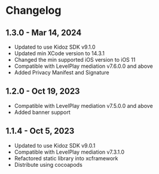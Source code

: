 # Changelog

## 1.3.0 - Mar 14, 2024

* Updated to use Kidoz SDK v9.1.0
* Updated min XCode version to 14.3.1
* Changed the min supported iOS version to iOS 11
* Compatible with LevelPlay mediation v7.6.0.0 and above
* Added Privacy Manifest and Signature

## 1.2.0 - Oct 19, 2023

* Compatible with LevelPlay mediation v7.5.0.0 and above
* Added banner support

## 1.1.4 - Oct 5, 2023

* Updated to use Kidoz SDK v9.0.1
* Compatible with LevelPlay mediation v7.3.1.0
* Refactored static library into xcframework
* Distribute using cocoapods
